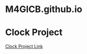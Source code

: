 # M4GICB.github.io

# Clock Project
[Clock Project Link](https://m4gicb.github.io/MyClockProject/MyClock2.html)
